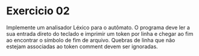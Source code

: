 # Exercicio 02

Implemente um analisador Léxico para o autômato. O programa deve ler a sua entrada direto do teclado e imprimir um token por linha e chegar ao fim ao encontrar o símbolo de fim de arquivo. Quebras de linha que não estejam associadas ao token comment devem ser ignoradas.